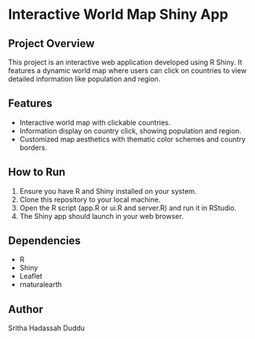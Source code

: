 # Interactive World Map Shiny App

## Project Overview
This project is an interactive web application developed using R Shiny. It features a dynamic world map where users can click on countries to view detailed information like population and region.

## Features
- Interactive world map with clickable countries.
- Information display on country click, showing population and region.
- Customized map aesthetics with thematic color schemes and country borders.

## How to Run
1. Ensure you have R and Shiny installed on your system.
2. Clone this repository to your local machine.
3. Open the R script (app.R or ui.R and server.R) and run it in RStudio.
4. The Shiny app should launch in your web browser.

## Dependencies
- R
- Shiny
- Leaflet
- rnaturalearth

## Author
Sritha Hadassah Duddu
